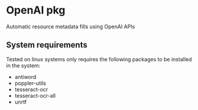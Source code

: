 # OpenAI pkg

Automatic resource metadata fills using OpenAI APIs

## System requirements

Tested on linux systems only requires the following packages to be installed in the system:

- antiword
- poppler-utils
- tesseract-ocr
- tesseract-ocr-all
- unrtf
